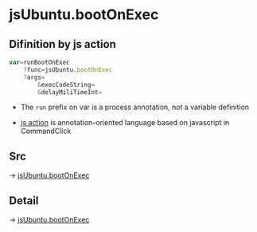 # jsUbuntu.bootOnExec

## Difinition by js action

```js.js
var=runBootOnExec
	?func=jsUbuntu.bootOnExec
	?args=
		&execCodeString=
		&delayMiliTimeInt=
```

- The `run` prefix on var is a process annotation, not a variable definition

- [js action](#) is annotation-oriented language based on javascript in CommandClick

## Src

-> [jsUbuntu.bootOnExec](https://github.com/puutaro/CommandClick/blob/master/app/src/main/java/com/puutaro/commandclick/fragment_lib/terminal_fragment/js_interface/JsUbuntu.kt#L129)

## Detail

-> [jsUbuntu.bootOnExec](https://github.com/puutaro/CommandClick/blob/master/md/developer/js_interface/details/JsUbuntu/bootOnExec.md)
